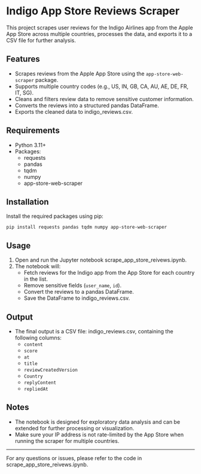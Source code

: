 # Indigo App Store Reviews Scraper

This project scrapes user reviews for the Indigo Airlines app from the Apple App Store across multiple countries, processes the data, and exports it to a CSV file for further analysis.

## Features

- Scrapes reviews from the Apple App Store using the `app-store-web-scraper` package.
- Supports multiple country codes (e.g., US, IN, GB, CA, AU, AE, DE, FR, IT, SG).
- Cleans and filters review data to remove sensitive customer information.
- Converts the reviews into a structured pandas DataFrame.
- Exports the cleaned data to indigo_reviews.csv.

## Requirements

- Python 3.11+
- Packages:
  - requests
  - pandas
  - tqdm
  - numpy
  - app-store-web-scraper

## Installation

Install the required packages using pip:
```
pip install requests pandas tqdm numpy app-store-web-scraper
```


## Usage

1. Open and run the Jupyter notebook scrape_app_store_reivews.ipynb.
2. The notebook will:
   - Fetch reviews for the Indigo app from the App Store for each country in the list.
   - Remove sensitive fields (`user_name`, `id`).
   - Convert the reviews to a pandas DataFrame.
   - Save the DataFrame to indigo_reviews.csv.

## Output

- The final output is a CSV file: indigo_reviews.csv, containing the following columns:
  - `content`
  - `score`
  - `at`
  - `title`
  - `reviewCreatedVersion`
  - `Country`
  - `replyContent`
  - `repliedAt`

## Notes

- The notebook is designed for exploratory data analysis and can be extended for further processing or visualization.
- Make sure your IP address is not rate-limited by the App Store when running the scraper for multiple countries.

---

For any questions or issues, please refer to the code in scrape_app_store_reivews.ipynb.
